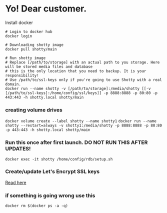# Yo! Dear customer.

Install docker

```shell
# Login to docker hub
docker login

# Downloading shotty image
docker pull shotty/main

# Run shotty image
# Replace [/path/to/storage] with an actual path to you storage. Here will be stored media files and database
# this is the only location that you need to backup. It is your responsibility!
# Use /path/to/ssl-keys only if you're going to use Shotty with a real domain.
docker run --name shotty -v [/path/to/storage]:/media/shotty [[-v [/path/to/ssl-keys]:/home/config/ssl/keys]] -p 8888:8888 -p 80:80 -p 443:443 -h shotty.local shotty/main
```
### creating volume drives 
`docker volume create --label shotty --name shotty1`
`docker run --name shotty --restart=always -v shotty1:/media/shotty -p 8888:8888 -p 80:80 -p 443:443 -h shotty.local shotty/main`

### Run this once after first launch. DO NOT RUN THIS AFTER UPDATES!
`docker exec -it shotty /home/config/rdb/setup.sh`

### Create/update Let's Encrypt SSL keys
[Read here](letsencrypt.md)

### if something is going wrong use this
`docker rm $(docker ps -a -q)`
